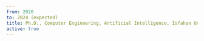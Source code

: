 ```yaml
---
from: 2020
to: 2024 (expected)
title: Ph.D., Computer Engineering, Artificial Intelligence, Isfahan University of Technology, Isfahan, Iran
active: true
---
```

